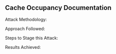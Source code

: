 Cache Occupancy Documentation
----------------------------------
Attack Methodology:

Approach Followed:

Steps to Stage this Attack:

Results Achieved:
